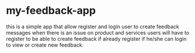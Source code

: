 # my-feedback-app
this is a simple app that allow register and login user to create feedback messages when there is an issue on product and services
users will have to register to be able to create feedback if already register if he/she can login to view or create new feedback.
